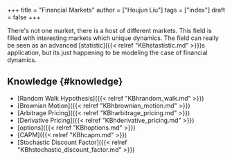 +++
title = "Financial Markets"
author = ["Houjun Liu"]
tags = ["index"]
draft = false
+++

There's not one market, there is a host of different markets. This field is filled with interesting markets which unique dynamics. The field can really be seen as an advanced [statistic]({{< relref "KBhstastistic.md" >}})s application, but its just happening to be modeling the case of financial dynamics.


## Knowledge {#knowledge}

-   [Random Walk Hypothesis]({{< relref "KBhrandom_walk.md" >}})
-   [Brownian Motion]({{< relref "KBhbrownian_motion.md" >}})
-   [Arbitrage Pricing]({{< relref "KBharbitrage_pricing.md" >}})
-   [Derivative Pricing]({{< relref "KBhderivative_pricing.md" >}})
-   [options]({{< relref "KBhoptions.md" >}})
-   [CAPM]({{< relref "KBhcapm.md" >}})
-   [Stochastic Discount Factor]({{< relref "KBhstochastic_discount_factor.md" >}})